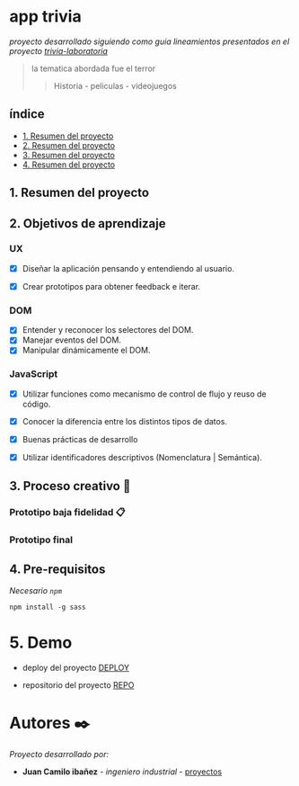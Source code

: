 # app trivia
_proyecto desarrollado siguiendo como guia lineamientos presentados en el proyecto [trivia-laboratoria]()_ 

> la tematica abordada fue el terror
>> Historia - peliculas - videojuegos

## índice
* [1. Resumen del proyecto](#1-resumen-del-proyecto)
* [2. Resumen del proyecto](#2-objetivos-de-aprendizaje)
* [3. Resumen del proyecto](#3-proceso-creativo)
* [4. Resumen del proyecto](#4-pre-requisitos)


## 1. Resumen del proyecto


## 2. Objetivos de aprendizaje

### UX

- [x] Diseñar la aplicación pensando y entendiendo al usuario.
- [x] Crear prototipos para obtener feedback e iterar.


### DOM

- [x] Entender y reconocer los selectores del DOM.
- [x] Manejar eventos del DOM.
- [x] Manipular dinámicamente el DOM.

### JavaScript

- [x] Utilizar funciones como mecanismo de control de flujo y reuso de código.
- [x] Conocer la diferencia entre los distintos tipos de datos.
- [x] Buenas prácticas de desarrollo
- [x] Utilizar identificadores descriptivos (Nomenclatura | Semántica).


## 3. Proceso creativo 🔧
### Prototipo baja fidelidad 📋
### Prototipo final


## 4. Pre-requisitos
_Necesario `npm`_

```
npm install -g sass
```


# 5. Demo 

* deploy del proyecto [DEPLOY](https://juanc-jc.github.io/app-trivia-terror/.)


* repositorio del proyecto [REPO](https://github.com/JuanC-JC/app-trivia-terror)



# Autores ✒️

_Proyecto desarrollado por:_

* **Juan Camilo ibañez** - *ingeniero industrial* - [proyectos](https://github.com/JuanC-JC)
